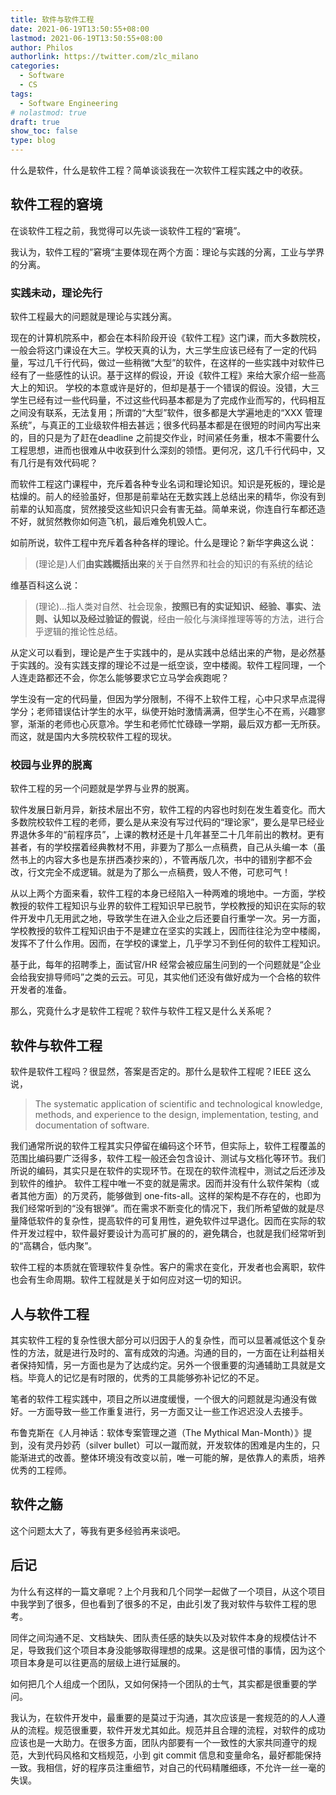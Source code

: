 ```yaml
---
title: 软件与软件工程
date: 2021-06-19T13:50:55+08:00
lastmod: 2021-06-19T13:50:55+08:00
author: Philos
authorlink: https://twitter.com/zlc_milano
categories:
  - Software
  - CS 
tags:
  - Software Engineering
# nolastmod: true
draft: true
show_toc: false
type: blog
---
```


什么是软件，什么是软件工程？简单谈谈我在一次软件工程实践之中的收获。

<!-- more -->


## 软件工程的窘境

在谈软件工程之前，我觉得可以先谈一谈软件工程的“窘境”。

我认为，软件工程的”窘境“主要体现在两个方面：理论与实践的分离，工业与学界的分离。

### 实践未动，理论先行
软件工程最大的问题就是理论与实践分离。

现在的计算机院系中，都会在本科阶段开设《软件工程》这门课，而大多数院校，一般会将这门课设在大三。学校天真的认为，大三学生应该已经有了一定的代码量，写过几千行代码，做过一些稍微“大型”的软件，在这样的一些实践中对软件已经有了一些感性的认识。基于这样的假设，开设《软件工程》来给大家介绍一些高大上的知识。
学校的本意或许是好的，但却是基于一个错误的假设。没错，大三学生已经有过一些代码量，不过这些代码基本都是为了完成作业而写的，代码相互之间没有联系，无法复用；所谓的“大型”软件，很多都是大学遍地走的“XXX 管理系统”，与真正的工业级软件相去甚远；很多代码基本都是在很短的时间内写出来的，目的只是为了赶在deadline 之前提交作业，时间紧任务重，根本不需要什么工程思想，进而也很难从中收获到什么深刻的领悟。更何况，这几千行代码中，又有几行是有效代码呢？

而软件工程这门课程中，充斥着各种专业名词和理论知识。知识是死板的，理论是枯燥的。前人的经验虽好，但那是前辈站在无数实践上总结出来的精华，你没有到前辈的认知高度，贸然接受这些知识只会有害无益。简单来说，你连自行车都还造不好，就贸然教你如何造飞机，最后难免机毁人亡。

如前所说，软件工程中充斥着各种各样的理论。什么是理论？新华字典这么说：
> (理论是)人们**由实践概括出来**的关于自然界和社会的知识的有系统的结论

维基百科这么说：
> (理论)...指人类对自然、社会现象，**按照已有的实证知识、经验、事实、法则、认知以及经过验证的假说**，经由一般化与演绎推理等等的方法，进行合乎逻辑的推论性总结。

从定义可以看到，理论是产生于实践中的，是从实践中总结出来的产物，是必然基于实践的。没有实践支撑的理论不过是一纸空谈，空中楼阁。软件工程同理，一个人连走路都还不会，你怎么能够要求它立马学会疾跑呢？

学生没有一定的代码量，但因为学分限制，不得不上软件工程，心中只求早点混得学分；老师错误估计学生的水平，纵使开始时激情满满，但学生心不在焉，兴趣寥寥，渐渐的老师也心灰意冷。学生和老师忙忙碌碌一学期，最后双方都一无所获。而这，就是国内大多院校软件工程的现状。

### 校园与业界的脱离

软件工程的另一个问题就是学界与业界的脱离。

软件发展日新月异，新技术层出不穷，软件工程的内容也时刻在发生着变化。而大多数院校软件工程的老师，要么是从来没有写过代码的“理论家”，要么是早已经业界退休多年的“前程序员”，上课的教材还是十几年甚至二十几年前出的教材。更有甚者，有的学校摆着经典教材不用，非要为了那么一点稿费，自己从头编一本（虽然书上的内容大多也是东拼西凑抄来的），不管再版几次，书中的错别字都不会改，行文完全不成逻辑。就是为了那么一点稿费，毁人不倦，可悲可气！

从以上两个方面来看，软件工程的本身已经陷入一种两难的境地中。一方面，学校教授的软件工程知识与业界的软件工程知识早已脱节，学校教授的知识在实际的软件开发中几无用武之地，导致学生在进入企业之后还要自行重学一次。另一方面，学校教授的软件工程知识由于不是建立在坚实的实践上，因而往往沦为空中楼阁，发挥不了什么作用。因而，在学校的课堂上，几乎学习不到任何的软件工程知识。

基于此，每年的招聘季上，面试官/HR 经常会被应届生问到的一个问题就是“企业会给我安排导师吗”之类的云云。可见，其实他们还没有做好成为一个合格的软件开发者的准备。


那么，究竟什么才是软件工程呢？软件与软件工程又是什么关系呢？

## 软件与软件工程
软件是软件工程吗？很显然，答案是否定的。那什么是软件工程呢？IEEE 这么说，
> The systematic application of scientific and technological knowledge, methods, and experience to the design, implementation, testing, and documentation of software.

我们通常所说的软件工程其实只停留在编码这个环节，但实际上，软件工程覆盖的范围比编码要广泛得多，软件工程一般还会包含设计、测试与文档化等环节。我们所说的编码，其实只是在软件的实现环节。在现在的软件流程中，测试之后还涉及到软件的维护。
软件工程中唯一不变的就是需求。因而并没有什么软件架构（或者其他方面）的万灵药，能够做到 one-fits-all。这样的架构是不存在的，也即为我们经常听到的“没有银弹”。而在需求不断变化的情况下，我们所希望做的就是尽量降低软件的复杂性，提高软件的可复用性，避免软件过早退化。因而在实际的软件开发过程中，软件最好要设计为高可扩展的的，避免耦合，也就是我们经常听到的“高耦合，低内聚”。

软件工程的本质就在管理软件复杂性。客户的需求在变化，开发者也会离职，软件也会有生命周期。软件工程就是关于如何应对这一切的知识。

## 人与软件工程

其实软件工程的复杂性很大部分可以归因于人的复杂性，而可以显著减低这个复杂性的方法，就是进行及时的、富有成效的沟通。沟通的目的，一方面在让利益相关者保持知情，另一方面也是为了达成约定。另外一个很重要的沟通辅助工具就是文档。毕竟人的记忆是有时限的，优秀的工具能够弥补记忆的不足。

笔者的软件工程实践中，项目之所以进度缓慢，一个很大的问题就是沟通没有做好。一方面导致一些工作重复进行，另一方面又让一些工作迟迟没人去接手。

布鲁克斯在《人月神话：软体专案管理之道（The Mythical Man-Month）》提到，没有灵丹妙药（silver bullet）可以一蹴而就，开发软体的困难是内生的，只能渐进式的改善。整体环境没有改变以前，唯一可能的解，是依靠人的素质，培养优秀的工程师。

## 软件之觞
这个问题太大了，等我有更多经验再来谈吧。

## 后记

为什么有这样的一篇文章呢？上个月我和几个同学一起做了一个项目，从这个项目中我学到了很多，但也看到了很多的不足，由此引发了我对软件与软件工程的思考。

同伴之间沟通不足、文档缺失、团队责任感的缺失以及对软件本身的规模估计不足，导致我们这个项目本身没能够取得理想的成果。这是很可惜的事情，因为这个项目本身是可以往更高的层级上进行延展的。

如何把几个人组成一个团队，又如何保持一个团队的士气，其实都是很重要的学问。

我认为，在软件开发中，最重要的是莫过于沟通，其次应该是一套规范的的人人遵从的流程。规范很重要，软件开发尤其如此。规范并且合理的流程，对软件的成功应该也是一大助力。在很多方面，团队内部要有一个一致性的大家共同遵守的规范，大到代码风格和文档规范，小到 git commit 信息和变量命名，最好都能保持一致。我相信，好的程序员注重细节，对自己的代码精雕细琢，不允许一丝一毫的失误。



